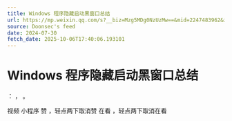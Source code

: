```yaml
---
title: Windows 程序隐藏启动黑窗口总结
url: https://mp.weixin.qq.com/s?__biz=Mzg5MDg0NzUzMw==&mid=2247483962&idx=1&sn=84525b0d39b299a35e20589e53909b4c
source: Doonsec's feed
date: 2024-07-30
fetch_date: 2025-10-06T17:40:06.193101
---
```


# Windows 程序隐藏启动黑窗口总结

：
，
。

视频
小程序
赞
，轻点两下取消赞
在看
，轻点两下取消在看